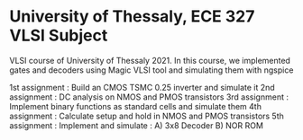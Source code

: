 # University of Thessaly, ECE 327 VLSI Subject

VLSI course of University of Thessaly 2021. 
In this course, we implemented gates and decoders using Magic VLSI tool and simulating them with ngspice 

1st assignment : Build an CMOS TSMC 0.25 inverter and simulate it
2nd assignment : DC analysis on NMOS and PMOS transistors
3rd assignment : Implement binary functions as standard cells and simulate them
4th assignment : Calculate setup and hold in NMOS and PMOS transistors
5th assignment : Implement and simulate : A) 3x8 Decoder
                                          B) NOR ROM 
